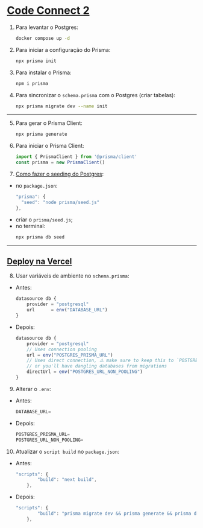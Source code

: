 # [Code Connect 2](https://cursos.alura.com.br/course/next-js-construa-aplicacoes-postgres-prisma/task)

1. Para levantar o Postgres:
	```bash
	docker compose up -d
	```

2. Para iniciar a configuração do Prisma:
	```bash
	npx prisma init
	```

3. Para instalar o Prisma:
	```bash
	npm i prisma
	```

4. Para sincronizar o `schema.prisma` com o Postgres (criar tabelas):
	```bash
	npx prisma migrate dev --name init
	```

---

5. Para gerar o Prisma Client:
	```bash
	npx prisma generate
	```

6. Para iniciar o Prisma Client:
	```javascript
	import { PrismaClient } from '@prisma/client'
	const prisma = new PrismaClient()
	```

7. [Como fazer o seeding do Postgres](https://www.prisma.io/docs/orm/prisma-migrate/workflows/seeding):
- no `package.json`:
	```javascript
	"prisma": {
	  "seed": "node prisma/seed.js"
	},
	```
- criar o `prisma/seed.js`;
- no terminal:
	```bash
	npx prisma db seed
	```

---

## [Deploy na Vercel](https://vercel.com/docs/storage/vercel-postgres/using-an-orm#prisma)

8. Usar variáveis de ambiente no `schema.prisma`:
- Antes:

	```javascript
	datasource db {
		provider = "postgresql"
		url      = env("DATABASE_URL")
	}
	```

- Depois:
	```javascript
	datasource db {
		provider = "postgresql"
		// Uses connection pooling
		url = env("POSTGRES_PRISMA_URL")
		// Uses direct connection, ⚠️ make sure to keep this to `POSTGRES_URL_NON_POOLING`
		// or you'll have dangling databases from migrations
		directUrl = env("POSTGRES_URL_NON_POOLING")
	}
	```

9. Alterar o `.env`:
- Antes:
	```javascript
	DATABASE_URL=
	```
- Depois:
	```javascript
	POSTGRES_PRISMA_URL=
	POSTGRES_URL_NON_POOLING=
	```

10. Atualizar o `script build` no `package.json`:
- Antes:
	```javascript
	"scripts": {
			"build": "next build",
		},
	```
- Depois:
	```javascript
	"scripts": {
			"build": "prisma migrate dev && prisma generate && prisma db seed && next build",
		},
	```